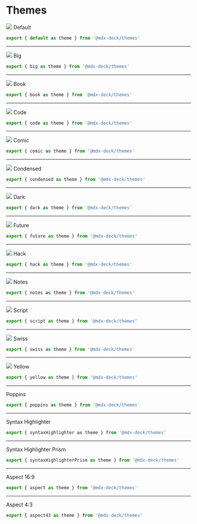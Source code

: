 # Themes

![](images/default.png)
Default

```js
export { default as theme } from '@mdx-deck/themes'
```

---

![](images/big.png)
Big

```js
export { big as theme } from '@mdx-deck/themes'
```

---

![](images/book.png)
Book

```js
export { book as theme } from '@mdx-deck/themes'
```

---

![](images/code.png)
Code

```js
export { code as theme } from '@mdx-deck/themes'
```

---

![](images/comic.png)
Comic

```js
export { comic as theme } from '@mdx-deck/themes'
```

---

![](images/condensed.png)
Condensed

```js
export { condensed as theme } from '@mdx-deck/themes'
```

---

![](images/dark.png)
Dark

```js
export { dark as theme } from '@mdx-deck/themes'
```

---

![](images/future.png)
Future

```js
export { future as theme } from '@mdx-deck/themes'
```

---

![](images/hack.png)
Hack

```js
export { hack as theme } from '@mdx-deck/themes'
```

---

<!--
![](images/lobster.png)
Lobster
-->

![](images/notes.png)
Notes

```js
export { notes as theme } from '@mdx-deck/themes'
```

---

<!--
![](images/rye.png)
Rye
-->

![](images/script.png)
Script

```js
export { script as theme } from '@mdx-deck/themes'
```

---

![](images/swiss.png)
Swiss

```js
export { swiss as theme } from '@mdx-deck/themes'
```

---

![](images/yellow.png)
Yellow

```js
export { yellow as theme } from '@mdx-deck/themes'
```

---

Poppins

```js
export { poppins as theme } from '@mdx-deck/themes'
```

---

Syntax Highlighter

```js
export { syntaxHighlighter as theme } from '@mdx-deck/themes'
```

---

Syntax Highlighter Prism

```js
export { syntaxHighlighterPrism as theme } from '@mdx-deck/themes'
```

---

Aspect 16:9

```js
export { aspect as theme } from '@mdx-deck/themes'
```

---

Aspect 4:3

```js
export { aspect43 as theme } from '@mdx-deck/themes'
```
